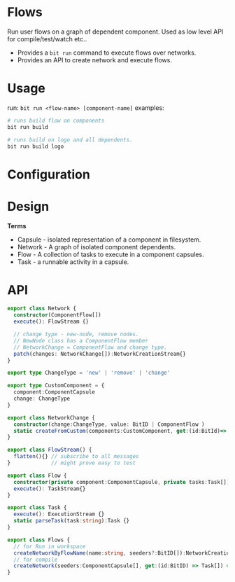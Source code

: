 **Flows**
==========
Run user flows on a graph of dependent component. Used as low level API for compile/test/watch etc..

- Provides a `bit run` command to execute flows over networks.
- Provides an API to create network and execute flows.

Usage
======

run: `bit run <flow-name> [component-name]`
examples:

```bash
# runs build flow on components
bit run build

# runs build on logo and all dependents.
bit run build logo
```

Configuration
=============


Design
=======
**Terms**
- Capsule - isolated representation of a component in filesystem.
- Network - A graph of isolated component dependents.
- Flow - A collection of tasks to execute in a component capsules.
- Task - a runnable activity in a capsule.


API
====

```ts
export class Network {
  constructor(ComponentFlow[])
  execute(): FlowStream {}

  // change type - new-node, remove nodes.
  // NewNode class has a ComponentFlow member
  // NetworkChange = ComponentFlow and change type.
  patch(changes: NetworkChange[]):NetworkCreationStream{}
}

export type ChangeType = 'new' | 'remove' | 'change'

export type CustomComponent = {
  component:ComponentCapsule
  change: ChangeType
}

export class NetworkChange {
  constructor(change:ChangeType, value: BitID | ComponentFlow )
  static createFromCustom(components:CustomComponent, get:(id:BitId)=> Task[]):NetworkChange[]
}

export class FlowStream() {
  flatten(){} // subscribe to all messages
}             // might prove easy to test

export class Flow {
  constructor(private component:ComponentCapsule, private tasks:Task[]) {}
  execute(): TaskStream{}
}

export class Task {
  execute(): ExecutionStream {}
  static parseTask(task:string):Task {}
}

export class Flows {
  // for Run in workspace
  createNetworkByFlowName(name:string, seeders?:BitID[]):NetworkCreationStream {}
  // for compile
  createNetwork(seeders:ComponentCapsule[], get:(id:BitID) => Task[]) => NetworkCreationStream {}
}
```
